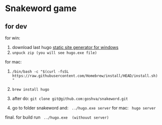 # Snakeword game
## for dev 

for win:
  1.  download last hugo [static site generator for windows](https://github.com/gohugoio/hugo/releases/download/v0.121.1/hugo_extended_0.121.1_windows-amd64.zip)
  2.  ``` unpuck zip (you will see hugo.exe file) ```

for mac:
  1. ```/bin/bash -c "$(curl -fsSL https://raw.githubusercontent.com/Homebrew/install/HEAD/install.sh)" ``` 
  2. ```brew install hugo ```



3. after do:
```git clone git@github.com:goshva/snakeword.git```

4. go to folder snakeword and:
``` ../hugo.exe server``` for mac: ``` hugo server```

final. for build run
``` ../hugo.exe  (withouut server)``` 
